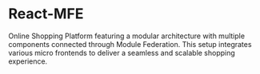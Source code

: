 # React-MFE
Online Shopping Platform featuring a modular architecture with multiple components connected through Module Federation. This setup integrates various micro frontends to deliver a seamless and scalable shopping experience.
